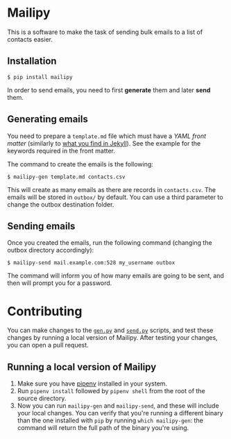 # Mailipy

This is a software to make the task of sending bulk emails to a list of contacts
easier.

## Installation

    $ pip install mailipy

In order to send emails, you need to first **generate** them and later **send**
them.

## Generating emails

You need to prepare a `template.md` file which must have a _YAML front matter_
(similarly to [what you find in
Jekyll](https://jekyllrb.com/docs/front-matter/)). See the example for the
keywords required in the front matter.

The command to create the emails is the following:

    $ mailipy-gen template.md contacts.csv

This will create as many emails as there are records in `contacts.csv`. The
emails will be stored in `outbox/` by default. You can use a third parameter to
change the outbox destination folder.

## Sending emails

Once you created the emails, run the following command (changing the outbox
directory accordingly):

    $ mailipy-send mail.example.com:528 my_username outbox

The command will inform you of how many emails are going to be sent, and then
will prompt you for a password.

# Contributing

You can make changes to the [`gen.py`](./mailipy/gen.py) and
[`send.py`](./mailipy/send.py) scripts, and test these changes by running a
local version of Mailipy. After testing your changes, you can open a pull
request.

## Running a local version of Mailipy

1. Make sure you have [pipenv](https://pipenv.pypa.io/) installed in your
   system.
2. Run `pipenv install` followed by `pipenv shell` from the root of the source
   directory.
3. Now you can run `mailipy-gen` and `mailipy-send`, and these will include your
   local changes. You can verify that you're running a different binary than the
   one installed with `pip` by running `which mailipy-gen`: the command will
   return the full path of the binary you're using.
